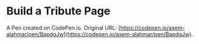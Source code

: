 # Build a Tribute Page

A Pen created on CodePen.io. Original URL: [https://codepen.io/asem-alahmar/pen/BapdgJw](https://codepen.io/asem-alahmar/pen/BapdgJw).


